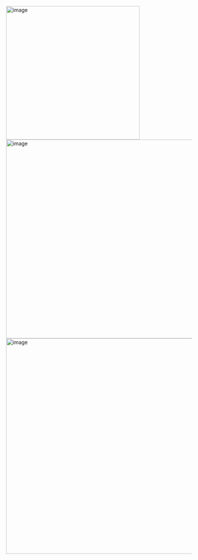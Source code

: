 <img width="362" alt="image" src="https://github.com/ashu9439/Study/assets/46566670/acdcc7d7-6b9f-4b75-a15b-e62c17f0f615">
<img width="539" alt="image" src="https://github.com/ashu9439/Study/assets/46566670/0951861a-16b6-450f-b5cb-52c5a2d52c20">
<img width="584" alt="image" src="https://github.com/ashu9439/Study/assets/46566670/76a4c161-654b-4cce-8e20-d27045b3082a">

